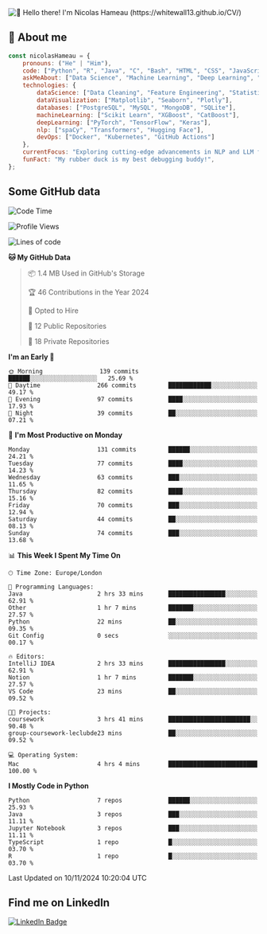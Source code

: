 <img src="assets/intro.gif" alt="👋 Hello there! I'm Nicolas Hameau (https://whitewall13.github.io/CV/)" title="👋 Hello there! I'm Nicolas Hameau"/>

<!---visitors number here--->

## :book: About me

```javascript
const nicolasHameau = {
    pronouns: ("He" | "Him"),
    code: ["Python", "R", "Java", "C", "Bash", "HTML", "CSS", "JavaScript", "PHP", "SQL"],
    askMeAbout: ["Data Science", "Machine Learning", "Deep Learning", "NLP", "LLM", "Computer Vision", "MLOps"],
    technologies: {
        dataScience: ["Data Cleaning", "Feature Engineering", "Statistical Analysis"],
        dataVisualization: ["Matplotlib", "Seaborn", "Plotly"],
        databases: ["PostgreSQL", "MySQL", "MongoDB", "SQLite"],
        machineLearning: ["Scikit Learn", "XGBoost", "CatBoost"],
        deepLearning: ["PyTorch", "TensorFlow", "Keras"],
        nlp: ["spaCy", "Transformers", "Hugging Face"],
        devOps: ["Docker", "Kubernetes", "GitHub Actions"]
    },
    currentFocus: "Exploring cutting-edge advancements in NLP and LLM fine-tuning",
    funFact: "My rubber duck is my best debugging buddy!",
};
```
## Some GitHub data

<!--START_SECTION:waka-->
![Code Time](http://img.shields.io/badge/Code%20Time-5%20hrs%2046%20mins-blue)

![Profile Views](http://img.shields.io/badge/Profile%20Views-0-blue)

![Lines of code](https://img.shields.io/badge/From%20Hello%20World%20I%27ve%20Written-5.8%20million%20lines%20of%20code-blue)

**🐱 My GitHub Data** 

> 📦 1.4 MB Used in GitHub's Storage 
 > 
> 🏆 46 Contributions in the Year 2024
 > 
> 💼 Opted to Hire
 > 
> 📜 12 Public Repositories 
 > 
> 🔑 18 Private Repositories 
 > 
**I'm an Early 🐤** 

```text
🌞 Morning                139 commits         ██████░░░░░░░░░░░░░░░░░░░   25.69 % 
🌆 Daytime                266 commits         ████████████░░░░░░░░░░░░░   49.17 % 
🌃 Evening                97 commits          ████░░░░░░░░░░░░░░░░░░░░░   17.93 % 
🌙 Night                  39 commits          ██░░░░░░░░░░░░░░░░░░░░░░░   07.21 % 
```
📅 **I'm Most Productive on Monday** 

```text
Monday                   131 commits         ██████░░░░░░░░░░░░░░░░░░░   24.21 % 
Tuesday                  77 commits          ████░░░░░░░░░░░░░░░░░░░░░   14.23 % 
Wednesday                63 commits          ███░░░░░░░░░░░░░░░░░░░░░░   11.65 % 
Thursday                 82 commits          ████░░░░░░░░░░░░░░░░░░░░░   15.16 % 
Friday                   70 commits          ███░░░░░░░░░░░░░░░░░░░░░░   12.94 % 
Saturday                 44 commits          ██░░░░░░░░░░░░░░░░░░░░░░░   08.13 % 
Sunday                   74 commits          ███░░░░░░░░░░░░░░░░░░░░░░   13.68 % 
```


📊 **This Week I Spent My Time On** 

```text
🕑︎ Time Zone: Europe/London

💬 Programming Languages: 
Java                     2 hrs 33 mins       ████████████████░░░░░░░░░   62.91 % 
Other                    1 hr 7 mins         ███████░░░░░░░░░░░░░░░░░░   27.57 % 
Python                   22 mins             ██░░░░░░░░░░░░░░░░░░░░░░░   09.35 % 
Git Config               0 secs              ░░░░░░░░░░░░░░░░░░░░░░░░░   00.17 % 

🔥 Editors: 
IntelliJ IDEA            2 hrs 33 mins       ████████████████░░░░░░░░░   62.91 % 
Notion                   1 hr 7 mins         ███████░░░░░░░░░░░░░░░░░░   27.57 % 
VS Code                  23 mins             ██░░░░░░░░░░░░░░░░░░░░░░░   09.52 % 

🐱‍💻 Projects: 
coursework               3 hrs 41 mins       ███████████████████████░░   90.48 % 
group-coursework-leclubde23 mins             ██░░░░░░░░░░░░░░░░░░░░░░░   09.52 % 

💻 Operating System: 
Mac                      4 hrs 4 mins        █████████████████████████   100.00 % 
```

**I Mostly Code in Python** 

```text
Python                   7 repos             ██████░░░░░░░░░░░░░░░░░░░   25.93 % 
Java                     3 repos             ███░░░░░░░░░░░░░░░░░░░░░░   11.11 % 
Jupyter Notebook         3 repos             ███░░░░░░░░░░░░░░░░░░░░░░   11.11 % 
TypeScript               1 repo              █░░░░░░░░░░░░░░░░░░░░░░░░   03.70 % 
R                        1 repo              █░░░░░░░░░░░░░░░░░░░░░░░░   03.70 % 
```




 Last Updated on 10/11/2024 10:20:04 UTC
<!--END_SECTION:waka-->

## Find me on LinkedIn
<div id="badges">
  <a href="https://www.linkedin.com/in/nicolas-hameau-13242002/">
    <img src="https://img.shields.io/badge/LinkedIn-blue?style=for-the-badge&logo=linkedin&logoColor=white" alt="LinkedIn Badge"/>
  </a>
</div>



